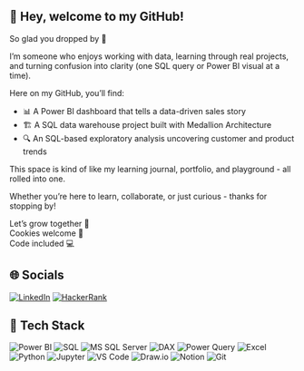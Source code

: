 ## 🌟 Hey, welcome to my GitHub!
So glad you dropped by 👋

I’m someone who enjoys working with data, learning through real projects, and turning confusion into clarity (one SQL query or Power BI visual at a time).  

Here on my GitHub, you’ll find:
- 📊 A Power BI dashboard that tells a data-driven sales story
- 🏗️ A SQL data warehouse project built with Medallion Architecture
- 🔍 An SQL-based exploratory analysis uncovering customer and product trends

This space is kind of like my learning journal, portfolio, and playground - all rolled into one.

Whether you’re here to learn, collaborate, or just curious - thanks for stopping by!  

Let’s grow together 🚀  
Cookies welcome 🍪    
Code included 💻

## 🌐 Socials

[![LinkedIn](https://img.shields.io/badge/LinkedIn-0077B5?style=for-the-badge&logo=linkedin&logoColor=white)](https://www.linkedin.com/in/tarun-kumar-508990192/)
[![HackerRank](https://img.shields.io/badge/HackerRank-111822?style=for-the-badge&logo=HackerRank&logoColor=2EC866)](https://www.hackerrank.com/profile/kTarun)

## 🧰 Tech Stack

![Power BI](https://img.shields.io/badge/Power_BI-F2C811?style=for-the-badge&logo=powerbi&logoColor=black)
![SQL](https://img.shields.io/badge/SQL-025E8C?style=for-the-badge&logo=postgresql&logoColor=white)
![MS SQL Server](https://img.shields.io/badge/MS_SQL_Server-CC2927?style=for-the-badge&logo=microsoftsqlserver&logoColor=white)
![DAX](https://img.shields.io/badge/DAX-0C2340?style=for-the-badge&logo=powerbi&logoColor=yellow)
![Power Query](https://img.shields.io/badge/Power_Query-742774?style=for-the-badge&logo=powerbi&logoColor=white)
![Excel](https://img.shields.io/badge/Excel-217346?style=for-the-badge&logo=microsoft-excel&logoColor=white)
![Python](https://img.shields.io/badge/Python-3776AB?style=for-the-badge&logo=python&logoColor=white)
![Jupyter](https://img.shields.io/badge/Jupyter-F37626?style=for-the-badge&logo=jupyter&logoColor=white)
![VS Code](https://img.shields.io/badge/VS_Code-007ACC?style=for-the-badge&logo=visual-studio-code&logoColor=white)
![Draw.io](https://img.shields.io/badge/Draw.io-F08705?style=for-the-badge&logo=diagrams-dot-net&logoColor=white)
![Notion](https://img.shields.io/badge/Notion-000000?style=for-the-badge&logo=notion&logoColor=white)
![Git](https://img.shields.io/badge/Git-F05032?style=for-the-badge&logo=git&logoColor=white)
